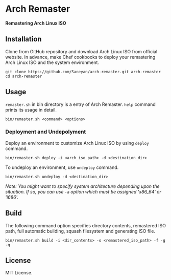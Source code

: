 Arch Remaster
=============

**Remastering Arch Linux ISO**

## Installation

Clone from GitHub repository and download Arch Linux ISO from official website.
In advance, make Chef cookbooks to deploy your remastering Arch Linux ISO and the system environment.

```
git clone https://github.com/Saneyan/arch-remaster.git arch-remaster
cd arch-remaster
```

## Usage

`remaster.sh` in bin directory is a entry of Arch Remaster. `help` command prints its usage in detail.

```
bin/remaster.sh <command> <options>
```

### Deployment and Undepolyment

Deploy an environment to customize Arch Linux ISO by using `deploy` command.

```
bin/remaster.sh deploy -i <arch_iso_path> -d <destination_dir>
```

To undeploy an environment, use `undeploy` command.

```
bin/remaster.sh undeploy -d <destination_dir>
```

_Note: You might want to specify system architecture depending upon the situation. If so, you can use `-a` option which must be assigned 'x86\_64' or 'i686'._

## Build

The following command option specifies directory contents, remastered ISO path, full automatic building, squash filesystem and generating ISO file.

```
bin/remaster.sh build -i <dir_contents> -o <remastered_iso_path> -f -g -q
```

## License

MIT License.
